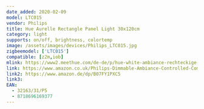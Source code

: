 ```yaml
---
date_added: 2020-02-09
model: LTC015
vendor: Philips
title: Hue Aurelle Rectangle Panel Light 30x120cm
category: light
supports: on/off, brightness, colortemp
image: /assets/images/devices/Philips_LTC015.jpg
zigbeemodel: ['LTC015']
compatible: [z2m,iob]
mlink: https://www2.meethue.com/de-de/p/hue-white-ambiance-rechteckige-aurelle-panelleuchte/3216331P5
link: https://www.amazon.co.uk/Philips-Dimmable-Ambiance-Controlled-Compatible/dp/B07FY1PXC5
link2: https://www.amazon.de/dp/B07FY1PXC5
link3: 
EAN: 
  - 32163/31/P5
  - 8718696169377
---
```


